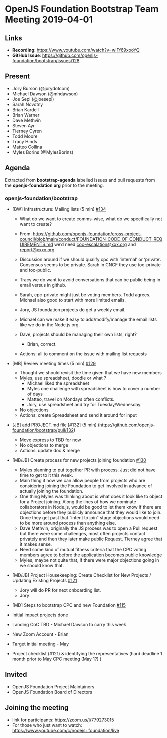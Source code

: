 # OpenJS Foundation Bootstrap Team Meeting 2019-04-01

## Links

* **Recording**: https://www.youtube.com/watch?v=wIFf69xooYQ  
* **GitHub Issue**: https://github.com/openjs-foundation/bootstrap/issues/128

## Present

- Jory Burson (@jorydotcom)
- Michael Dawson (@mhdawson)
- Joe Sepi (@joesepi)
- Sarah Novotny
- Brian Kardell
- Brian Warner
- Dave Methvin
- Steven Ayr
- Tierney Cyren
- Todd Moore
- Tracy Hinds
- Matteo Collina
- Myles Borins (@MylesBorins)

## Agenda

Extracted from **bootstrap-agenda** labelled issues and pull requests from the **openjs-foundation org** prior to the meeting.

### openjs-foundation/bootstrap

* [BW] Infrastructure: Mailing lists  (5 min) [#134](https://github.com/openjs-foundation/bootstrap/issues/134)
  * What do we want to create comms-wise, what do we specifically not want to create?
  * From: https://github.com/openjs-foundation/cross-project-council/blob/main/conduct/FOUNDATION_CODE_OF_CONDUCT_REQUIREMENTS.md we’d need coc-escalation@xxx.org and report@xxxx.org
 
  * Discussion around if we should qualify cpc with ‘internal’ or ‘private’. Consensus
     seems to be private. Sarah in CNCF they use toc-private and toc-public.
  * Tracy we do want to avoid conversations that can be public being in email versus
     in github.
  * Sarah, cpc-private might just be voting members. Todd agrees.  Michael also
    good to start with more limited emails.  
  * Jory, JS foundation projects do get a weekly email.
  * Michael can we make it easy to add/modify/manage the email lists like we 
    do in the Node.js org.
  * Dave, projects should be managing their own lists, right?
    * Brian, correct.
  * Actions: all to comment on the issue with mailing list requests

* [MB] Review meeting times (5 min)
[#129](https://github.com/openjs-foundation/bootstrap/issues/129)
  * Thought we should revisit the time given that we have new members
  * Myles, use spreadsheet, doodle or what ?  
    * Michael liked the spreadsheet
    * Myles one challenge with spreadsheet is how to cover a number of days
    * Matteo, travel on Mondays often conflicts.
    * Jory, use spreadsheet and try for Tuesday/Wednesday.
  * No objections
  * Actions: create Spreadsheet and send it around for input

* [JB] add PROJECT.md file [#132] (5 min)
(https://github.com/openjs-foundation/bootstrap/pull/132)
  * Move express to TBD for now
  * No objections to merge
  * Actions: update doc & merge

* [MB/JB] Create process for new projects joining foundation [#130](https://github.com/openjs-foundation/bootstrap/issues/130)
  * Myles planning to put together PR with process. Just did not have
    time to get to it this week.
  * Main thing it how we can allow people from projects who are considering
    joining the Foundation to get involved in advance of actually joining the foundation.
  * One thing Myles was thinking about is what does it look like to object for a
    Project joining. Along the lines of how we nominate collaborators in Node.js, would
    be good to let them know if there are objections before they publicly announce that
    they would like to join. Once they get past that “intent to join” stage objections would
    need to be more around process than anything else.
  * Dave Methvin, originally the JS process was to open a Pull request but there were some
    challenges, most often projects contact privately and then they later make public
    Request.  Tierney agree that it makes sense.
  * Need some kind of mutual fitness criteria that the CPC voting members agree to before the
    application becomes public knowledge
  * Myles, maybe not quite that, if there were major objections going in we should know that.



* [MD/JB] Project Housekeeping: Create Checklist for New Projects / Updating Existing Projects [#121](https://github.com/openjs-foundation/bootstrap/issues/121)
  * Jory will do PR for next onboarding list.
  * Jory 

* [MD] Steps to bootstrap CPC and new Foundation [#115](https://github.com/openjs-foundation/bootstrap/issues/115)

 * Initial impact projects done
 * Landing CoC TBD - Michael Dawson to carry this week
 * New Zoom Account - Brian
 * Target initial meeting - May
 * Project checklist (#121) & identifying the representatives (hard deadline 1 month prior to May CPC meeting (May 1?) )


## Invited

* OpenJS Foundation Project Maintainers
* OpenJS Foundation Board of Directors

## Joining the meeting

* link for participants: https://zoom.us/j/779273015
* For those who just want to watch: https://www.youtube.com/c/nodejs+foundation/live

